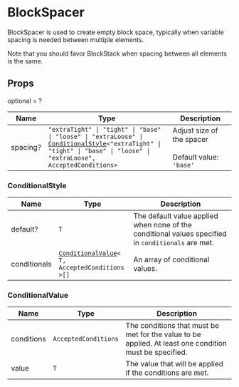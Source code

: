 # BlockSpacer

BlockSpacer is used to create empty block space, typically when variable spacing
is needed between multiple elements.

Note that you should favor BlockStack when spacing between all elements is the same.

## Props
optional = ?

| Name | Type | Description |
| --- | --- | --- |
| spacing? | <code>"extraTight" &#124; "tight" &#124; "base" &#124; "loose" &#124; "extraLoose" &#124; <a href="#conditionalstyle">ConditionalStyle</a><<wbr>"extraTight" &#124; "tight" &#124; "base" &#124; "loose" &#124; "extraLoose", AcceptedConditions<wbr>></code> | Adjust size of the spacer<br /><br />Default value: <code>'base'</code> |<a name="ConditionalStyle"></a>

### ConditionalStyle

| Name | Type | Description |
| --- | --- | --- |
| default? | <code>T</code> | The default value applied when none of the conditional values specified in `conditionals` are met.  |
| conditionals | <code><a href="#conditionalvalue">ConditionalValue</a><<wbr>T, AcceptedConditions<wbr>>[]</code> | An array of conditional values.  |<a name="ConditionalValue"></a>

### ConditionalValue

| Name | Type | Description |
| --- | --- | --- |
| conditions | <code>AcceptedConditions</code> | The conditions that must be met for the value to be applied. At least one condition must be specified.  |
| value | <code>T</code> | The value that will be applied if the conditions are met.  |